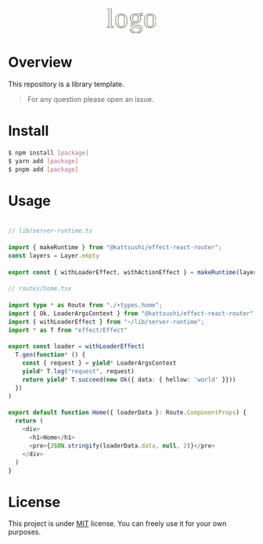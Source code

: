<p align="center">
  <img alt="[package]" src="public/[package].svg" width="100" />
</p>

# Overview

This repository is a library template.

> For any question please open an issue.

# Install

```bash
$ npm install [package]
$ yarn add [package]
$ pnpm add [package]
```

# Usage

```typescript

// lib/server-runtime.ts

import { makeRuntime } from "@kattsushi/effect-react-router";
const layers = Layer.empty

export const { withLoaderEffect, withActionEffect } = makeRuntime(layers)

// routes/home.tsx

import type * as Route from "./+types.home";
import { Ok, LoaderArgsContext } from "@kattsushi/effect-react-router";
import { withLoaderEffect } from "~/lib/server-runtime";
import * as T from "effect/Effect" 

export const loader = withLoaderEffect(
  T.gen(function* () {
    const { request } = yield* LoaderArgsContext
    yield* T.log("request", request)
    return yield* T.succeed(new Ok({ data: { hellow: 'world' }}))
  })
)

export default function Home({ loaderData }: Route.ComponentProps) {
  return (
    <div>
      <h1>Home</h1>
      <pre>{JSON.stringify(loaderData.data, null, 2)}</pre>
    </div>
  )
}
```

# License

This project is under [MIT](https://choosealicense.com/licenses/mit/) license. You can freely use it for your own purposes.
